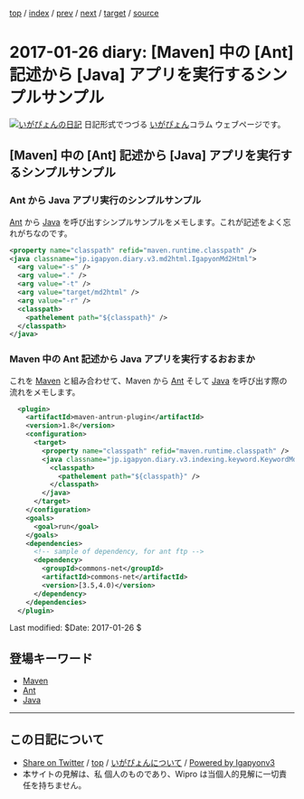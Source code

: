 [top](../index.html) 
 / [index](index.html) 
 / [prev](ig170125.html) 
 / [next](ig170127.html) 
 / [target](http://www.igapyon.jp/igapyon/diary/2017/ig170126.html) 
 / [source](https://github.com/igapyon/diary/blob/master/2017/ig170126.src.md) 

2017-01-26 diary: [Maven] 中の [Ant] 記述から [Java] アプリを実行するシンプルサンプル
=====================================================================================================
[![いがぴょんの日記](http://www.igapyon.jp/igapyon/diary/images/iga200306s.jpg "いがぴょん")](http://www.igapyon.jp/igapyon/diary/memo/memoigapyon.html) 日記形式でつづる [いがぴょん](http://www.igapyon.jp/igapyon/diary/memo/memoigapyon.html)コラム ウェブページです。

## [Maven] 中の [Ant] 記述から [Java] アプリを実行するシンプルサンプル

### Ant から Java アプリ実行のシンプルサンプル

[Ant](../keyword/ant.html) から [Java](../keyword/java.html) を呼び出すシンプルサンプルをメモします。これが記述をよく忘れがちなのです。

```xml
<property name="classpath" refid="maven.runtime.classpath" />
<java classname="jp.igapyon.diary.v3.md2html.IgapyonMd2Html">
  <arg value="-s" />
  <arg value="." />
  <arg value="-t" />
  <arg value="target/md2html" />
  <arg value="-r" />
  <classpath>
    <pathelement path="${classpath}" />
  </classpath>
</java>
```

### Maven 中の Ant 記述から Java アプリを実行するおおまか

これを [Maven](../keyword/maven.html) と組み合わせて、Maven から [Ant](../keyword/ant.html) そして [Java](../keyword/java.html) を呼び出す際の流れをメモします。

```xml
  <plugin>
    <artifactId>maven-antrun-plugin</artifactId>
    <version>1.8</version>
    <configuration>
      <target>
        <property name="classpath" refid="maven.runtime.classpath" />
        <java classname="jp.igapyon.diary.v3.indexing.keyword.KeywordMdTextGenerator">
          <classpath>
            <pathelement path="${classpath}" />
          </classpath>
        </java>
      </target>
    </configuration>
    <goals>
      <goal>run</goal>
    </goals>
    <dependencies>
      <!-- sample of dependency, for ant ftp -->
      <dependency>
        <groupId>commons-net</groupId>
        <artifactId>commons-net</artifactId>
        <version>[3.5,4.0)</version>
      </dependency>
    </dependencies>
  </plugin>
```

Last modified: $Date: 2017-01-26 $

## 登場キーワード

* [Maven](../keyword/maven.html)
* [Ant](../keyword/ant.html)
* [Java](../keyword/java.html)

----------------------------------------------------------------------------------------------------

## この日記について

* [Share on Twitter](https://twitter.com/intent/tweet?hashtags=igapyon%2Cdiary%2C%E3%81%84%E3%81%8C%E3%81%B4%E3%82%87%E3%82%93%2CMaven%2CAnt%2CJava&text=%5BMaven%5D+%E4%B8%AD%E3%81%AE+%5BAnt%5D+%E8%A8%98%E8%BF%B0%E3%81%8B%E3%82%89+%5BJava%5D+%E3%82%A2%E3%83%97%E3%83%AA%E3%82%92%E5%AE%9F%E8%A1%8C%E3%81%99%E3%82%8B%E3%82%B7%E3%83%B3%E3%83%97%E3%83%AB%E3%82%B5%E3%83%B3%E3%83%97%E3%83%AB&url=http%3A%2F%2Fwww.igapyon.jp%2Figapyon%2Fdiary%2F2017%2Fig170126.html) / [top](../index.html) / [いがぴょんについて](http://www.igapyon.jp/igapyon/diary/memo/memoigapyon.html) / [Powered by Igapyonv3](https://github.com/igapyon/igapyonv3)
* 本サイトの見解は、私 個人のものであり、Wipro は当個人的見解に一切責任を持ちません。 
